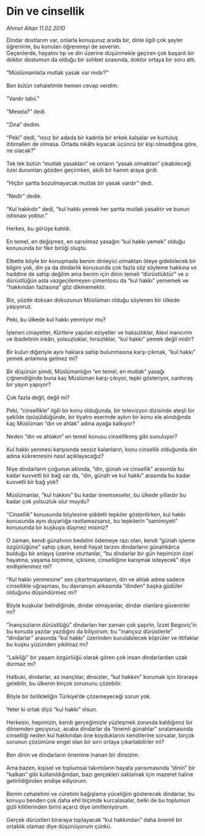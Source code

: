 # Din ve cinsellik

*Ahmet Altan 11.02.2010*

<div class="taraf_structure_2col_1zq">
<div class="margen_n">



 <p>Dindar dostlarım var, onlarla konuşuruz arada bir, dinle ilgili çok şeyler öğrenirim, bu konuları öğrenmeyi de severim. <br/>Geçenlerde, hayatını tıp ve din üzerine düşünmekle geçiren çok başarılı bir doktor dostumun da olduğu bir sohbet sırasında, doktor ortaya bir soru attı. <br/><br/>“Müslümanlıkta mutlak yasak var mıdır?” <br/><br/>Ben bütün cehaletimle hemen cevap verdim. <br/><br/>“Vardır tabii.” <br/><br/>“Mesela?” dedi. <br/><br/>“Zina” dedim. <br/><br/>“Peki” dedi, “ıssız bir adada bir kadınla bir erkek kalsalar ve kurtuluş ihtimalleri de olmasa. Ortada nikâhı kıyacak üçüncü bir kişi olmadığına göre, ne olacak?” <br/><br/>Tek tek bütün “mutlak yasakları” ve onların “yasak olmaktan” çıkabileceği özel durumları gözden geçirirken, akıllı bir hanım araya girdi. <br/><br/>“Hiçbir şartta bozulmayacak mutlak bir yasak vardır” dedi. <br/><br/>“Nedir” dedik. <br/><br/>“Kul hakkıdır” dedi, “kul hakkı yemek her şartta mutlak yasaktır ve bunun istisnası yoktur.” <br/><br/>Herkes, bu görüşe katıldı. <br/><br/>En temel, en değişmez, en sarsılmaz yasağın “kul hakkı yemek” olduğu konusunda bir fikir birliği oluştu. <br/><br/>Elbette böyle bir konuşmada benim dinleyici olmaktan öteye gidebilecek bir bilgim yok, din ya da dindarlık konusunda çok fazla söz söyleme hakkına ve haddine de sahip değilim ama benim için dinin temeli “dürüstlüktür” ve o dürüstlüğün asla vazgeçilemeyen çimentosu da “kul hakkı” yememek ve “hakkından fazlasına” göz dikmemektir. <br/><br/>Biz, yüzde doksan dokuzunun Müslüman olduğu söylenen bir ülkede yaşıyoruz. <br/><br/>Peki, bu ülkede kul hakkı yenmiyor mu? <br/><br/>İşlenen cinayetler, Kürtlere yapılan eziyetler ve haksızlıklar, Alevi inancının ve ibadetinin inkârı, yolsuzluklar, hırsızlıklar, “kul hakkı” yemek değil midir? <br/><br/>Bir kulun diğeriyle aynı haklara sahip bulunmasına karşı çıkmak, “kul hakkı” yemek anlamına gelmez mi? <br/><br/>Bir düşünün şimdi, Müslümanlığın “en temel, en mutlak” yasağı çiğnendiğinde buna kaç Müslüman karşı çıkıyor, tepki gösteriyor, canhıraş bir yayın yapıyor? <br/><br/>Çok fazla değil, değil mi? <br/><br/>Peki, “cinsellikle” ilgili bir konu olduğunda, bir televizyon dizisinde ateşli bir şekilde öpüşüldüğünde, bir tiyatro eserinde aykırı bir konu ele alındığında kaç Müslüman “din ve ahlak” adına ayağa kalkıyor? <br/><br/>Neden “din ve ahlakın” en temel konusu cinsellikmiş gibi sunuluyor? <br/><br/>Kul hakkı yenmesi karşısında sessiz kalanların, konu cinsellik olduğunda din adına kükremesini nasıl açıklayacağız? <br/><br/>Niye dindarların çoğunun aklında, “din, günah ve cinsellik” arasında bu kadar kuvvetli bir bağ var da, “din, günah ve kul hakkı” arasında bu kadar kuvvetli bir bağ yok? <br/><br/>Müslümanlar, “kul hakkını” bu kadar önemseseler, bu ülkede yıllardır bu kadar çok yolsuzluk olur muydu? <br/><br/>“Cinsellik” konusunda böylesine şiddetli tepkiler gösterilirken, kul hakkı konusunda aynı duyarlığa rastlamazsanız, bu tepkilerin “samimiyeti” konusunda bir kuşkuya düşmez misiniz? <br/><br/>O zaman, kendi günahının bedelini ödemeye razı olan, kendi “günah işleme özgürlüğüne” sahip çıkan, kendi hayat tarzını dindarların günahkârca bulduğu bir anlayış üzerine oturtanlar, “bu dindarlar bir gün hepimizin özel hayatına, yaşama biçimine, içkisine, cinselliğine karışmak isteyecek” diye endişelenmez mi? <br/><br/>“Kul hakkı yenmesine” ses çıkartmayanların, din ve ahlak adına sadece cinsellikle uğraşması, bu davranışın arkasında “dinden” başka güdüler olduğunu düşündürmez mi? <br/><br/>Böyle kuşkular belirdiğinde, dindar olmayanlar, dindar olanlara güvenirler mi? <br/><br/>“İnançsızların dürüstlüğü” dindarları her zaman çok şaşırtır, İzzet Begoviç’in bu konuda yazılar yazdığını da biliyorum, bu “inançsız dürüstlerle” “dindarlar” arasında “kul hakkı” üzerinden kurulabilecek köprüler ve ittifaklar bu kuşku yüzünden yıkılmaz mı? <br/><br/>“Laikliği” bir yaşam özgürlüğü olarak gören çok insan dindarlardan uzak durmaz mı? <br/><br/>Halbuki, dindarlar, az inançlılar, dinsizler, “kul hakkını” korumak için biraraya gelebilir, bu ülkenin birçok sorununu çözebilir. <br/><br/>Böyle bir birlikteliğin Türkiye’de çözemeyeceği sorun yok. <br/><br/>Yeter ki ortak ölçü “kul hakkı” olsun. <br/><br/>Herkesin, hepimizin, kendi gerçeğimizle yüzleşmek zorunda kaldığımız bir dönemden geçiyoruz, acaba dindarlar da “önemli günahlar” sıralamasında cinselliği neden kul hakkından öne koyduklarını kendilerine sorsalar, birçok sorunun çözümüne engel olan bir sırrı ortaya çıkartabilirler mi? <br/><br/>Ben dinin ve dindarların önemine inanan bir dinsizim. <br/><br/>Ama bazen, kişisel ve toplumsal takıntıların hayata yansımasında “dinin” bir “kalkan” gibi kullanıldığından, bazı gerçekleri saklamak için mazeret haline getirildiğinden endişe ediyorum. <br/><br/>Benim cehaletimi ve cüretimi bağışlama yüceliğini gösterecek dindarlar, bu konuyu benden çok daha ehil biçimde kurcalasalar, belki de bu toplumun gizli kilitlerinden birini açarız diye ümitleniyorum. <br/><br/>Gerçek dürüstleri biraraya toplayacak “kul hakkından” daha önemli bir ortaklık olamaz diye düşünüyorum çünkü.</p>
<br/>
<br/>
<br/>



<br/>


<div id="taraf_not">
</div>

</div>


</div>

